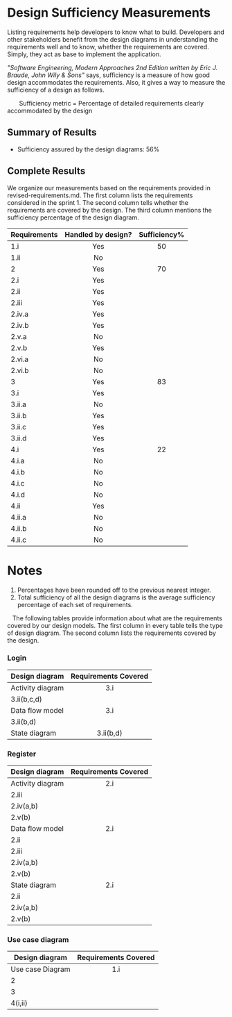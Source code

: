 # Design Sufficiency Measurements 

Listing requirements help developers to know what to build. Developers and other stakeholders benefit from the design diagrams in understanding the requirements well and to know, whether the requirements are covered. Simply, they act as base to implement the application.  

*"Software Engineering, Modern Approaches 2nd Edition written by Eric J. Braude, John Wily & Sons"* says, sufficiency is a measure of how good design accommodates the requirements. Also, it gives a way to measure the sufficiency of a design as follows.

&nbsp;&nbsp;&nbsp;&nbsp;&nbsp;&nbsp;&nbsp;Sufficiency metric = Percentage of detailed requirements clearly accommodated by the design

## Summary of Results

* Sufficiency assured by the design diagrams: 56%

## Complete Results

We organize our measurements based on the requirements provided in revised-requirements.md. The first column lists the requirements considered in the sprint 1. The second column tells whether the requirements are covered by the design. The third column mentions the sufficiency percentage of the design diagram.

Requirements | Handled by design? | Sufficiency%
--- | :---: | :---:
1.i | Yes |	50
1.ii | No	
2	| Yes |	70
2.i |	Yes	
2.ii |	Yes	
2.iii |	Yes	
2.iv.a |	Yes	
2.iv.b |	Yes	
2.v.a |	No	
2.v.b |	Yes	
2.vi.a |	No	
2.vi.b |	No	
3 |	Yes |	83
3.i |	Yes	
3.ii.a |	No	
3.ii.b |	Yes	
3.ii.c |	Yes	
3.ii.d |	Yes	
4.i |	Yes |	22
4.i.a |	No	
4.i.b |	No	
4.i.c |	No	
4.i.d |	No	
4.ii |	Yes	
4.ii.a | No	
4.ii.b |	No	
4.ii.c | No	

# Notes
1.	Percentages have been rounded off to the previous nearest integer.
2.	Total sufficiency of all the design diagrams is the average sufficiency percentage of each set of requirements.

&nbsp;&nbsp;&nbsp;The following tables provide information about what are the requirements covered by our design models. The first column in every table tells the type of design diagram. The second column lists the requirements covered by the design.

### Login
Design diagram |	Requirements Covered
--- | :---:
Activity diagram | 3.i
 | 3.ii(b,c,d)
Data flow model |	3.i
 | 3.ii(b,d)
State diagram |	3.ii(b,d)

### Register
Design diagram |	Requirements Covered
--- | :---:
Activity diagram |	2.i
 | 2.iii
 | 2.iv(a,b)
 | 2.v(b)
Data flow model |	2.i
 | 2.ii
 | 2.iii
 | 2.iv(a,b)
 | 2.v(b) 
State diagram |	2.i
 | 2.ii
 | 2.iv(a,b)
 | 2.v(b)
 

### Use case diagram
Design diagram |	Requirements Covered
--- | :---:
Use case Diagram |	1.i
 | 2
 | 3
 | 4(i,ii)


